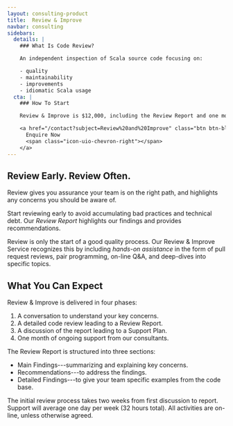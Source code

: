 ```yaml
---
layout: consulting-product
title:  Review & Improve
navbar: consulting
sidebars:
  details: |
    ### What Is Code Review?

    An independent inspection of Scala source code focusing on:

    - quality
    - maintainability
    - improvements
    - idiomatic Scala usage
  cta: |
    ### How To Start

    Review & Improve is $12,000, including the Review Report and one month of support.

    <a href="/contact?subject=Review%20and%20Improve" class="btn btn-block btn-primary">
      Enquire Now
      <span class="icon-uio-chevron-right"></span>
    </a>
---
```


## Review Early. Review Often.

Review gives you assurance your team is on the right path,
and highlights any concerns you should be aware of.

Start reviewing early to avoid accumulating bad practices and technical debt.
Our *Review Report* highlights our findings and provides recommendations.

Review is only the start of a good quality process.
Our Review & Improve Service recognizes this by
including *hands-on assistance*
in the form of pull request reviews, pair programming,
on-line Q&A, and deep-dives into specific topics.

## What You Can Expect

Review & Improve is delivered in four phases:

1. A conversation to understand your key concerns.
2. A detailed code review leading to a Review Report.
3. A discussion of the report leading to a Support Plan.
4. One month of ongoing support from our consultants.

The Review Report is structured into three sections:

- Main Findings---summarizing and explaining key concerns.
- Recommendations---to address the findings.
- Detailed Findings---to give your team specific examples from the code base.

The initial review process takes two weeks from first discussion to report.
Support will average one day per week (32 hours total).
All activities are on-line, unless otherwise agreed.
